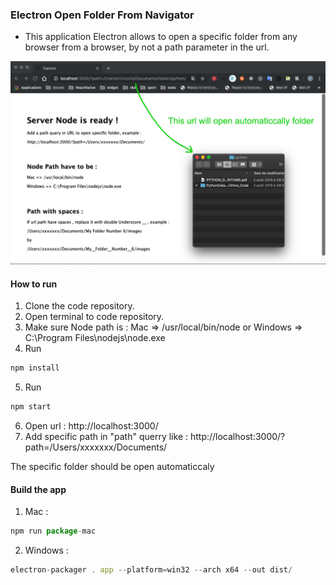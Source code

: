 ### Electron Open Folder From Navigator

- This application Electron allows to open a specific folder from any browser from a browser, by not a path parameter in the url.


![](./img/example.png)


#### How to run
                
1. Clone the code repository.
2. Open terminal to code repository.
3. Make sure Node path is : Mac => /usr/local/bin/node or Windows => C:\Program Files\nodejs\node.exe
4. Run 
```javascript
npm install
```
5. Run 
```javascript
npm start
```
6. Open url : http://localhost:3000/
7. Add specific path in "path" querry like :
http://localhost:3000/?path=/Users/xxxxxxx/Documents/

The specific folder should be open automaticcaly


#### Build the app
                
1. Mac : 
```javascript
npm run package-mac
```
2. Windows : 
```javascript
electron-packager . app --platform=win32 --arch x64 --out dist/
```



